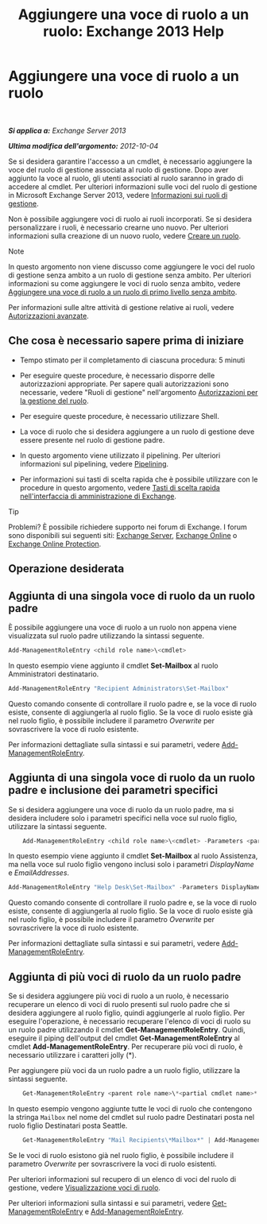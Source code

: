 ﻿---
title: 'Aggiungere una voce di ruolo a un ruolo: Exchange 2013 Help'
TOCTitle: Aggiungere una voce di ruolo a un ruolo
ms:assetid: 30cd37bc-b3e8-4f39-a8ba-a4c20b1b27b7
ms:mtpsurl: https://technet.microsoft.com/it-it/library/Dd335180(v=EXCHG.150)
ms:contentKeyID: 50480364
ms.date: 05/22/2018
mtps_version: v=EXCHG.150
ms.translationtype: MT
---

# Aggiungere una voce di ruolo a un ruolo

 

_**Si applica a:** Exchange Server 2013_

_**Ultima modifica dell'argomento:** 2012-10-04_

Se si desidera garantire l'accesso a un cmdlet, è necessario aggiungere la voce del ruolo di gestione associata al ruolo di gestione. Dopo aver aggiunto la voce al ruolo, gli utenti associati al ruolo saranno in grado di accedere al cmdlet. Per ulteriori informazioni sulle voci del ruolo di gestione in Microsoft Exchange Server 2013, vedere [Informazioni sui ruoli di gestione](understanding-management-roles-exchange-2013-help.md).

Non è possibile aggiungere voci di ruolo ai ruoli incorporati. Se si desidera personalizzare i ruoli, è necessario crearne uno nuovo. Per ulteriori informazioni sulla creazione di un nuovo ruolo, vedere [Creare un ruolo](create-a-role-exchange-2013-help.md).


> [!NOTE]
> In questo argomento non viene discusso come aggiungere le voci del ruolo di gestione senza ambito a un ruolo di gestione senza ambito. Per ulteriori informazioni su come aggiungere le voci di ruolo senza ambito, vedere <A href="add-a-role-entry-to-an-unscoped-top-level-role-exchange-2013-help.md">Aggiungere una voce di ruolo a un ruolo di primo livello senza ambito</A>.



Per informazioni sulle altre attività di gestione relative ai ruoli, vedere [Autorizzazioni avanzate](advanced-permissions-exchange-2013-help.md).

## Che cosa è necessario sapere prima di iniziare

  - Tempo stimato per il completamento di ciascuna procedura: 5 minuti

  - Per eseguire queste procedure, è necessario disporre delle autorizzazioni appropriate. Per sapere quali autorizzazioni sono necessarie, vedere "Ruoli di gestione" nell'argomento [Autorizzazioni per la gestione del ruolo](role-management-permissions-exchange-2013-help.md).

  - Per eseguire queste procedure, è necessario utilizzare Shell.

  - La voce di ruolo che si desidera aggiungere a un ruolo di gestione deve essere presente nel ruolo di gestione padre.

  - In questo argomento viene utilizzato il pipelining. Per ulteriori informazioni sul pipelining, vedere [Pipelining](https://technet.microsoft.com/it-it/library/aa998260\(v=exchg.150\)).

  - Per informazioni sui tasti di scelta rapida che è possibile utilizzare con le procedure in questo argomento, vedere [Tasti di scelta rapida nell'interfaccia di amministrazione di Exchange](keyboard-shortcuts-in-the-exchange-admin-center-exchange-online-protection-help.md).


> [!TIP]
> Problemi? È possibile richiedere supporto nei forum di Exchange. I forum sono disponibili sui seguenti siti: <A href="https://go.microsoft.com/fwlink/p/?linkid=60612">Exchange Server</A>, <A href="https://go.microsoft.com/fwlink/p/?linkid=267542">Exchange Online</A> o <A href="https://go.microsoft.com/fwlink/p/?linkid=285351">Exchange Online Protection</A>.



## Operazione desiderata

## Aggiunta di una singola voce di ruolo da un ruolo padre

È possibile aggiungere una voce di ruolo a un ruolo non appena viene visualizzata sul ruolo padre utilizzando la sintassi seguente.

```powershell
Add-ManagementRoleEntry <child role name>\<cmdlet>
```

In questo esempio viene aggiunto il cmdlet **Set-Mailbox** al ruolo Amministratori destinatario.

```powershell
Add-ManagementRoleEntry "Recipient Administrators\Set-Mailbox"
```

Questo comando consente di controllare il ruolo padre e, se la voce di ruolo esiste, consente di aggiungerla al ruolo figlio. Se la voce di ruolo esiste già nel ruolo figlio, è possibile includere il parametro *Overwrite* per sovrascrivere la voce di ruolo esistente.

Per informazioni dettagliate sulla sintassi e sui parametri, vedere [Add-ManagementRoleEntry](https://technet.microsoft.com/it-it/library/dd351236\(v=exchg.150\)).

## Aggiunta di una singola voce di ruolo da un ruolo padre e inclusione dei parametri specifici

Se si desidera aggiungere una voce di ruolo da un ruolo padre, ma si desidera includere solo i parametri specifici nella voce sul ruolo figlio, utilizzare la sintassi seguente.
```powershell
    Add-ManagementRoleEntry <child role name>\<cmdlet> -Parameters <parameter 1>, <parameter 2>, <parameter...>
```
In questo esempio viene aggiunto il cmdlet **Set-Mailbox** al ruolo Assistenza, ma nella voce sul ruolo figlio vengono inclusi solo i parametri *DisplayName* e *EmailAddresses*.

```powershell
Add-ManagementRoleEntry "Help Desk\Set-Mailbox" -Parameters DisplayName, EmailAddresses
```

Questo comando consente di controllare il ruolo padre e, se la voce di ruolo esiste, consente di aggiungerla al ruolo figlio. Se la voce di ruolo esiste già nel ruolo figlio, è possibile includere il parametro *Overwrite* per sovrascrivere la voce di ruolo esistente.

Per informazioni dettagliate sulla sintassi e sui parametri, vedere [Add-ManagementRoleEntry](https://technet.microsoft.com/it-it/library/dd351236\(v=exchg.150\)).

## Aggiunta di più voci di ruolo da un ruolo padre

Se si desidera aggiungere più voci di ruolo a un ruolo, è necessario recuperare un elenco di voci di ruolo presenti sul ruolo padre che si desidera aggiungere al ruolo figlio, quindi aggiungerle al ruolo figlio. Per eseguire l'operazione, è necessario recuperare l'elenco di voci di ruolo su un ruolo padre utilizzando il cmdlet **Get-ManagementRoleEntry**. Quindi, eseguire il piping dell'output del cmdlet **Get-ManagementRoleEntry** al cmdlet **Add-ManagementRoleEntry**. Per recuperare più voci di ruolo, è necessario utilizzare i caratteri jolly (\*).

Per aggiungere più voci da un ruolo padre a un ruolo figlio, utilizzare la sintassi seguente.
```powershell
    Get-ManagementRoleEntry <parent role name>\*<partial cmdlet name>* | Add-ManagementRoleEntry -Role <child role name>
```
In questo esempio vengono aggiunte tutte le voci di ruolo che contengono la stringa `Mailbox` nel nome del cmdlet sul ruolo padre Destinatari posta nel ruolo figlio Destinatari posta Seattle.
```powershell
    Get-ManagementRoleEntry "Mail Recipients\*Mailbox*" | Add-ManagementRoleEntry -Role "Seattle Mail Recipients"
```
Se le voci di ruolo esistono già nel ruolo figlio, è possibile includere il parametro *Overwrite* per sovrascrivere la voci di ruolo esistenti.

Per ulteriori informazioni sul recupero di un elenco di voci del ruolo di gestione, vedere [Visualizzazione voci di ruolo](view-role-entries-exchange-2013-help.md).

Per ulteriori informazioni sulla sintassi e sui parametri, vedere [Get-ManagementRoleEntry](https://technet.microsoft.com/it-it/library/dd335210\(v=exchg.150\)) e [Add-ManagementRoleEntry](https://technet.microsoft.com/it-it/library/dd351236\(v=exchg.150\)).

